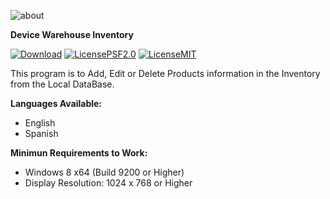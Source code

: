 ![about](https://github.com/EliezerB03/DWI/assets/77678499/ff7474cd-bb68-483f-9805-0acbee04e209)

**Device Warehouse Inventory**

[![Download](https://img.shields.io/badge/Download%20Latest-v2.2-purple?style=for-the-badge&logo=windows&logoColor=blue)](https://github.com/EliezerB03/DWI/releases/latest)
[![LicensePSF2.0](https://img.shields.io/badge/License-PSF%202.0-orange?style=for-the-badge&logo=git&logoColor=white)](https://docs.python.org/3/license.html)
[![LicenseMIT](https://img.shields.io/badge/License-MIT-orange?style=for-the-badge&logo=git&logoColor=white)](https://opensource.org/license/mit)

This program is to Add, Edit or Delete Products information in the Inventory from the Local DataBase.

**Languages Available:**
- English
- Spanish

**Minimun Requirements to Work:**
- Windows 8 x64 (Build 9200 or Higher)
- Display Resolution: 1024 x 768 or Higher
